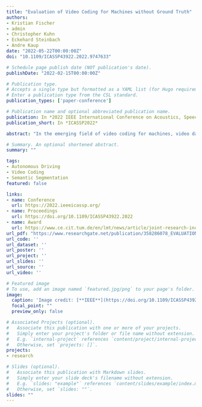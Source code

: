 ```yaml
---
title: "Evaluation of Video Coding for Machines without Ground Truth"
authors:
- Kristian Fischer
- admin
- Christopher Kuhn
- Eckehard Steinbach
- Andre Kaup
date: "2022-05-22T00:00:00Z"
doi: "10.1109/ICASSP43922.2022.9747633"

# Schedule page publish date (NOT publication's date).
publishDate: "2022-02-15T00:00:00Z"

# Publication type.
# Accepts a single type but formatted as a YAML list (for Hugo requirements).
# Enter a publication type from the CSL standard.
publication_types: ['paper-conference']

# Publication name and optional abbreviated publication name.
publication: In *2022 IEEE International Conference on Acoustics, Speech and Signal Processing*
publication_short: In *ICASSP2022*

abstract: "In the emerging field of video coding for machines, video datasets with pristine video quality and high-quality annotations are required for a comprehensive evaluation. However, existing video datasets with detailed annotations are severely limited in size and video quality. Thus, current methods have to either evaluate their codecs on still images or on already compressed data. To mitigate this problem, we propose an evaluation method based on pseudo ground-truth data from the field of semantic segmentation to the evaluation of video coding for machines. Through extensive evaluation, this paper shows that the proposed ground-truth-agnostic evaluation method results in an acceptable absolute measurement error below 0.7 percentage points on the Bjøntegaard Delta Rate compared to using the true ground truth for mid-range bitrates. We evaluate on the three tasks of semantic segmentation, instance segmentation, and object detection. Lastly, we utilize the ground-truth-agnostic method to measure the coding performances of the VVC compared against HEVC on the Cityscapes sequences. This reveals that the coding position has a significant influence on the task performance."

# Summary. An optional shortened abstract.
summary: ""

tags:
- Autonomous Driving
- Video Coding
- Semantic Segmentation
featured: false

links:
- name: Conference
  url: https://2022.ieeeicassp.org/
- name: Proceedings
  url: https://doi.org/10.1109/ICASSP43922.2022
- name: Award
  url: https://www.ce.cit.tum.de/en/lmt/news/article/joint-research-incubator-award-2022-at-the-svcp2022/
url_pdf: "https://www.researchgate.net/publication/358286078_EVALUATION_OF_VIDEO_CODING_FOR_MACHINES_WITHOUT_GROUND_TRUTH"
url_code: ''
url_dataset: ''
url_poster: ''
url_project: ''
url_slides: ''
url_source: ''
url_video: ''

# Featured image
# To use, add an image named `featured.jpg/png` to your page's folder.
image:
  caption: 'Image credit: [**IEEE**](https://doi.org/10.1109/ICASSP43922.2022.9747633)'
  focal_point: ""
  preview_only: false

# Associated Projects (optional).
#   Associate this publication with one or more of your projects.
#   Simply enter your project's folder or file name without extension.
#   E.g. `internal-project` references `content/project/internal-project/index.md`.
#   Otherwise, set `projects: []`.
projects:
- research

# Slides (optional).
#   Associate this publication with Markdown slides.
#   Simply enter your slide deck's filename without extension.
#   E.g. `slides: "example"` references `content/slides/example/index.md`.
#   Otherwise, set `slides: ""`.
slides: ""
---
```

